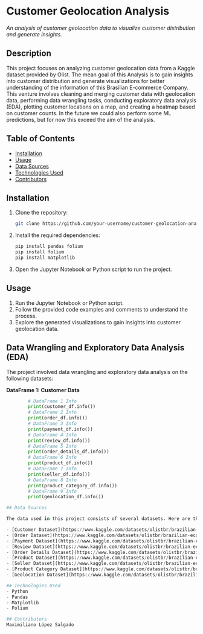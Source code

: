 # Customer Geolocation Analysis

*An analysis of customer geolocation data to visualize customer distribution and generate insights.*

## Description

This project focuses on analyzing customer geolocation data from a Kaggle dataset provided by Olist. The mean goal of this Analysis is to gain insights into customer distribution and generate visualizations for better understanding of the information of this Brasilian E-commerce Company. This venture involves cleaning and merging customer data with geolocation data, performing data wrangling tasks, conducting exploratory data analysis (EDA), plotting customer locations on a map, and creating a heatmap based on customer counts. In the future we could also perform some ML predictions, but for now this exceed the aim of the analysis.

## Table of Contents

- [Installation](#installation)
- [Usage](#usage)
- [Data Sources](#data-sources)
- [Technologies Used](#technologies-used)
- [Contributors](#contributors)

## Installation

1. Clone the repository: 
    ```bash   
    git clone https://github.com/your-username/customer-geolocation-analysis.git

2. Install the required dependencies:
    ```python
    pip install pandas folium
    pip install folium
    pip install matplotlib

3. Open the Jupyter Notebook or Python script to run the project.

## Usage

1. Run the Jupyter Notebook or Python script.
2. Follow the provided code examples and comments to understand the process.
3. Explore the generated visualizations to gain insights into customer geolocation data.

## Data Wrangling and Exploratory Data Analysis (EDA)

The project involved data wrangling and exploratory data analysis on the following datasets:

**DataFrame 1: Customer Data**
```python
        # DataFrame 1 Info
        print(customer_df.info())
        # DataFrame 2 Info
        print(order_df.info())
        # DataFrame 3 Info
        print(payment_df.info())
        # DataFrame 4 Info
        print(review_df.info())
        # DataFrame 5 Info
        print(order_details_df.info())
        # DataFrame 6 Info
        print(product_df.info())
        # DataFrame 7 Info
        print(seller_df.info())
        # DataFrame 8 Info
        print(product_category_df.info())
        # DataFrame 9 Info
        print(geolocation_df.info())

## Data Sources

The data used in this project consists of several datasets. Here are the links to the sample datasets:

- [Customer Dataset](https://www.kaggle.com/datasets/olistbr/brazilian-ecommerce)
- [Order Dataset](https://www.kaggle.com/datasets/olistbr/brazilian-ecommerce)
- [Payment Dataset](https://www.kaggle.com/datasets/olistbr/brazilian-ecommerce)
- [Review Dataset](https://www.kaggle.com/datasets/olistbr/brazilian-ecommerce)
- [Order Details Dataset](https://www.kaggle.com/datasets/olistbr/brazilian-ecommerce)
- [Product Dataset](https://www.kaggle.com/datasets/olistbr/brazilian-ecommerce)
- [Seller Dataset](https://www.kaggle.com/datasets/olistbr/brazilian-ecommerce)
- [Product Category Dataset](https://www.kaggle.com/datasets/olistbr/brazilian-ecommerce)
- [Geolocation Dataset](https://www.kaggle.com/datasets/olistbr/brazilian-ecommerce)

## Technologies Used
- Python
- Pandas
- Matplotlib
- Folium

## Contributors
Maximiliano López Salgado


